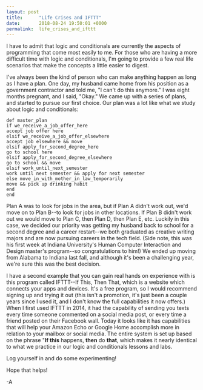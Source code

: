 ```yaml
---
layout: post
title:      "Life Crises and IFTTT"
date:       2018-08-24 19:50:01 +0000
permalink:  life_crises_and_ifttt
---
```



I have to admit that logic and conditionals are currently the aspects of programming that come most easily to me. For those who are having a more difficult time with logic and conditionals, I'm going to provide a few real life scenarios that make the concepts a little easier to digest.

I've always been the kind of person who can make anything happen as long as I have a plan. One day, my husband came home from his position as a government contractor and told me, "I can't do this anymore." I was eight months pregnant, and I said, "Okay." We came up with a series of plans, and started to pursue our first choice. Our plan was a lot like what we study about logic and conditionals: 

```
def master_plan
if we_receive_a_job_offer_here
accept job offer here
elsif we_receive_a_job_offer_elsewhere
accept job elsewhere && move
elsif apply_for_second_degree_here
go to school here
elsif apply_for_second_degree_elsewhere
go to school && move
elsif work_until_next_semester
work until next semester && apply for next semester
else move_in_with_mother_in_law_temporarily
move && pick up drinking habit
end
end

```

Plan A was to look for jobs in the area, but if Plan A didn't work out, we'd move on to Plan B--to look for jobs in other locations. If Plan B didn't work out we would move to Plan C, then Plan D, then Plan E, etc. Luckily in this case, we decided our priority was getting my husband back to school for a second degree and a career restart--we both graduated as creative writing majors and are now pursuing careers in the tech field. (Side note, this was his first week at Indiana University's Human Computer Interaction and Design master's program--so congratulations to him!) We ended up moving from Alabama to Indiana last fall, and although it's been a challenging year, we're sure this was the best decision. 

I have a second example that you can gain real hands on experience with is this program called IFTTT--If This, Then That, which is a website which connects your apps and devices. It's a free program, so I would recommend signing up and trying it out (this isn't a promotion, it's just been a couple years since I used it, and I don't know the full capabilities it now offers.) When I first used IFTTT in 2014, it had the capability of sending you texts every time someone commented on a social media post, or every time a friend posted on their Facebook wall. Today it looks like it has capabilities that will help your Amazon Echo or Google Home accomplish more in relation to your mailbox or social media. The entire system is set up based on the phrase "**If this** happens, **then** do **that**, which makes it nearly identical to what we practice in our logic and conditionals lessons and labs. 

Log yourself in and do some experimenting!

Hope that helps!

-A


